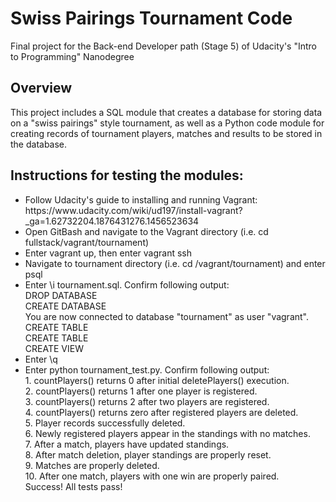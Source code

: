 <h1>Swiss Pairings Tournament Code</h1>
<p>Final project for the Back-end Developer path (Stage 5) of Udacity's "Intro to Programming" Nanodegree</p>

<h2>Overview</h2>
<p>This project includes a SQL module that creates a database for storing data on a "swiss pairings" style tournament, as well as a Python code module for creating records of tournament players, matches and results to be stored in the database.
</p>

<h2>Instructions for testing the modules:</h2>
<p>
<ul>
<li>Follow Udacity's guide to installing and running Vagrant: https://www.udacity.com/wiki/ud197/install-vagrant?_ga=1.62732204.1876431276.1456523634</li>
<li>Open GitBash and navigate to the Vagrant directory (i.e. cd fullstack/vagrant/tournament)</li>
<li>Enter vagrant up, then enter vagrant ssh</li>
<li>Navigate to tournament directory (i.e. cd /vagrant/tournament) and enter psql</li>
<li>Enter \i tournament.sql. Confirm following output:</li>
DROP DATABASE<br>
CREATE DATABASE<br>
You are now connected to database "tournament" as user "vagrant".<br>
CREATE TABLE<br>
CREATE TABLE<br>
CREATE VIEW<br>
<li>Enter \q</li>
<li>Enter python tournament_test.py.  Confirm following output:</li>
1. countPlayers() returns 0 after initial deletePlayers() execution.<br>
2. countPlayers() returns 1 after one player is registered.<br>
3. countPlayers() returns 2 after two players are registered.<br>
4. countPlayers() returns zero after registered players are deleted.<br>
5. Player records successfully deleted.<br>
6. Newly registered players appear in the standings with no matches.<br>
7. After a match, players have updated standings.<br>
8. After match deletion, player standings are properly reset.<br>
9. Matches are properly deleted.<br>
10. After one match, players with one win are properly paired.<br>
Success!  All tests pass!<br>
</ul>
</p>
